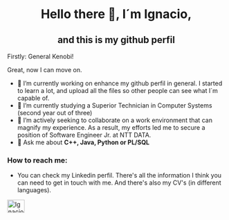 <h1 align="center">Hello there 👋, I´m Ignacio,</h1>
<h2 align="center"> and this is my github perfil</h2>
Firstly: General Kenobi!

Great, now I can move on.




- 🔭 I’m currently working on enhance my github perfil in general. I started to learn a lot, and upload all the files so other people can see what I´m capable of.
- 🌱 I’m currently studying a Superior Technician in Computer Systems (second year out of three)
- 👯 I’m actively seeking to collaborate on a work environment that can magnify my experience. As a result, my efforts led me to secure a position of Software Engineer Jr. at NTT DATA.
- 💬 Ask me about **C++, Java, Python or PL/SQL**


###  How to reach me: 
- You can check my Linkedin perfil. There's all the information I think you can need to get in touch with me. And there's also my CV's (in different languages).
<p align="left">
<a href="https://www.linkedin.com/in/ignacio-daniel-garc%C3%ADa-9a75a222a/" target="_blank" rel="noreferrer"><img align="center" src="https://raw.githubusercontent.com/rahuldkjain/github-profile-readme-generator/master/src/images/icons/Social/linked-in-alt.svg" alt="Ignacio-Daniel-Garcia" height="30" width="40" /></a>
</p>

